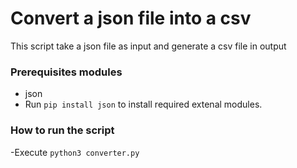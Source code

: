 # Convert a json file into a csv
This script take a json file as input and generate a csv file in output

### Prerequisites modules
* json
* Run `pip install json` to install required extenal modules.

### How to run the script 
-Execute `python3 converter.py`